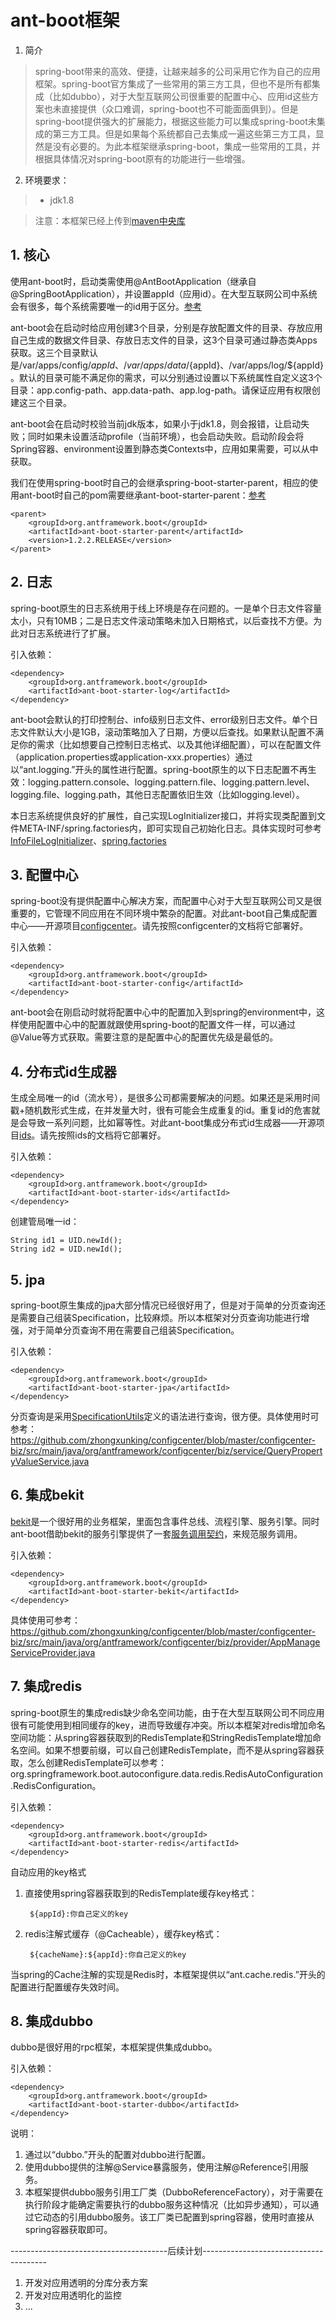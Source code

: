 # ant-boot框架

1. 简介

> spring-boot带来的高效、便捷，让越来越多的公司采用它作为自己的应用框架。spring-boot官方集成了一些常用的第三方工具，但也不是所有都集成（比如dubbo），对于大型互联网公司很重要的配置中心、应用id这些方案也未直接提供（众口难调，spring-boot也不可能面面俱到）。但是spring-boot提供强大的扩展能力，根据这些能力可以集成spring-boot未集成的第三方工具。但是如果每个系统都自己去集成一遍这些第三方工具，显然是没有必要的。为此本框架继承spring-boot，集成一些常用的工具，并根据具体情况对spring-boot原有的功能进行一些增强。

2. 环境要求：

> * jdk1.8


> 注意：本框架已经上传到[maven中央库](http://search.maven.org/#search%7Cga%7C1%7Corg.antframework.boot)

## 1. 核心
使用ant-boot时，启动类需使用@AntBootApplication（继承自@SpringBootApplication），并设置appId（应用id）。在大型互联网公司中系统会有很多，每个系统需要唯一的id用于区分。[参考](https://github.com/zhongxunking/configcenter/blob/master/configcenter-assemble/src/main/java/org/antframework/configcenter/Main.java)

ant-boot会在启动时给应用创建3个目录，分别是存放配置文件的目录、存放应用自己生成的数据文件目录、存放日志文件的目录，这3个目录可通过静态类Apps获取。这三个目录默认是/var/apps/config/${appId}、/var/apps/data/${appId}、/var/apps/log/${appId}。默认的目录可能不满足你的需求，可以分别通过设置以下系统属性自定义这3个目录：app.config-path、app.data-path、app.log-path。请保证应用有权限创建这三个目录。

ant-boot会在启动时校验当前jdk版本，如果小于jdk1.8，则会报错，让启动失败；同时如果未设置活动profile（当前环境），也会启动失败。启动阶段会将Spring容器、environment设置到静态类Contexts中，应用如果需要，可以从中获取。

我们在使用spring-boot时自己的会继承spring-boot-starter-parent，相应的使用ant-boot时自己的pom需要继承ant-boot-starter-parent：[参考](https://github.com/zhongxunking/configcenter/blob/master/pom.xml)
```
<parent>
    <groupId>org.antframework.boot</groupId>
    <artifactId>ant-boot-starter-parent</artifactId>
    <version>1.2.2.RELEASE</version>
</parent>
```
## 2. 日志
spring-boot原生的日志系统用于线上环境是存在问题的。一是单个日志文件容量太小，只有10MB；二是日志文件滚动策略未加入日期格式，以后查找不方便。为此对日志系统进行了扩展。

引入依赖：
```
<dependency>
    <groupId>org.antframework.boot</groupId>
    <artifactId>ant-boot-starter-log</artifactId>
</dependency>
```
ant-boot会默认的打印控制台、info级别日志文件、error级别日志文件。单个日志文件默认大小是1GB，滚动策略加入了日期，方便以后查找。如果默认配置不满足你的需求（比如想要自己控制日志格式、以及其他详细配置），可以在配置文件（application.properties或application-xxx.properties）通过以“ant.logging.”开头的属性进行配置。spring-boot原生的以下日志配置不再生效：logging.pattern.console、logging.pattern.file、logging.pattern.level、logging.file、logging.path，其他日志配置依旧生效（比如logging.level）。

本日志系统提供良好的扩展性，自己实现LogInitializer接口，并将实现类配置到文件META-INF/spring.factories内，即可实现自己初始化日志。具体实现时可参考[InfoFileLogInitializer](https://github.com/zhongxunking/ant-boot/blob/master/ant-boot-starters/ant-boot-starter-log/src/main/java/org/antframework/boot/log/initializer/InfoFileLogInitializer.java)、[spring.factories](https://github.com/zhongxunking/ant-boot/blob/master/ant-boot-starters/ant-boot-starter-log/src/main/resources/META-INF/spring.factories)

## 3. 配置中心
spring-boot没有提供配置中心解决方案，而配置中心对于大型互联网公司又是很重要的，它管理不同应用在不同环境中繁杂的配置。对此ant-boot自己集成配置中心——开源项目[configcenter](https://github.com/zhongxunking/configcenter)。请先按照configcenter的文档将它部署好。

引入依赖：
```
<dependency>
    <groupId>org.antframework.boot</groupId>
    <artifactId>ant-boot-starter-config</artifactId>
</dependency>
```
ant-boot会在刚启动时就将配置中心中的配置加入到spring的environment中，这样使用配置中心中的配置就跟使用spring-boot的配置文件一样，可以通过@Value等方式获取。需要注意的是配置中心的配置优先级是最低的。

## 4. 分布式id生成器
生成全局唯一的id（流水号），是很多公司都需要解决的问题。如果还是采用时间戳+随机数形式生成，在并发量大时，很有可能会生成重复的id。重复id的危害就是会导致一系列问题，比如幂等性。对此ant-boot集成分布式id生成器——开源项目[ids](https://github.com/zhongxunking/ids)。请先按照ids的文档将它部署好。

引入依赖：
```
<dependency>
    <groupId>org.antframework.boot</groupId>
    <artifactId>ant-boot-starter-ids</artifactId>
</dependency>
```
创建管局唯一id：
```
String id1 = UID.newId();
String id2 = UID.newId();
```
## 5. jpa
spring-boot原生集成的jpa大部分情况已经很好用了，但是对于简单的分页查询还是需要自己组装Specification，比较麻烦。所以本框架对分页查询功能进行增强，对于简单分页查询不用在需要自己组装Specification。

引入依赖：
```
<dependency>
    <groupId>org.antframework.boot</groupId>
    <artifactId>ant-boot-starter-jpa</artifactId>
</dependency>
```
分页查询是采用[SpecificationUtils](https://github.com/zhongxunking/ant-boot/blob/master/ant-boot-starters/ant-boot-starter-jpa/src/main/java/org/antframework/boot/jpa/QueryRepository.java)定义的语法进行查询，很方便。具体使用时可参考：https://github.com/zhongxunking/configcenter/blob/master/configcenter-biz/src/main/java/org/antframework/configcenter/biz/service/QueryPropertyValueService.java

## 6. 集成bekit
[bekit](https://github.com/zhongxunking/bekit)是一个很好用的业务框架，里面包含事件总线、流程引擎、服务引擎。同时ant-boot借助bekit的服务引擎提供了一套[服务调用契约](https://github.com/zhongxunking/ant-common-util#3-服务调用契约)，来规范服务调用。

引入依赖：
```
<dependency>
    <groupId>org.antframework.boot</groupId>
    <artifactId>ant-boot-starter-bekit</artifactId>
</dependency>
```
具体使用可参考：https://github.com/zhongxunking/configcenter/blob/master/configcenter-biz/src/main/java/org/antframework/configcenter/biz/provider/AppManageServiceProvider.java

## 7. 集成redis
spring-boot原生的集成redis缺少命名空间功能，由于在大型互联网公司不同应用很有可能使用到相同缓存的key，进而导致缓存冲突。所以本框架对redis增加命名空间功能：从spring容器获取到的RedisTemplate和StringRedisTemplate增加命名空间。如果不想要前缀，可以自己创建RedisTemplate，而不是从spring容器获取，怎么创建RedisTemplate可以参考：org.springframework.boot.autoconfigure.data.redis.RedisAutoConfiguration.RedisConfiguration。

引入依赖：
```
<dependency>
    <groupId>org.antframework.boot</groupId>
    <artifactId>ant-boot-starter-redis</artifactId>
</dependency>
```
自动应用的key格式
1. 直接使用spring容器获取到的RedisTemplate缓存key格式：

        ${appId}:你自己定义的key

2. redis注解式缓存（@Cacheable），缓存key格式：

        ${cacheName}:${appId}:你自己定义的key

当spring的Cache注解的实现是Redis时，本框架提供以“ant.cache.redis.”开头的配置进行配置缓存失效时间。

## 8. 集成dubbo
dubbo是很好用的rpc框架，本框架提供集成dubbo。

引入依赖：
```
<dependency>
    <groupId>org.antframework.boot</groupId>
    <artifactId>ant-boot-starter-dubbo</artifactId>
</dependency>
```
说明：
1. 通过以“dubbo.”开头的配置对dubbo进行配置。
2. 使用dubbo提供的注解@Service暴露服务，使用注解@Reference引用服务。
3. 本框架提供dubbo服务引用工厂类（DubboReferenceFactory），对于需要在执行阶段才能确定需要执行的dubbo服务这种情况（比如异步通知），可以通过它动态的引用dubbo服务。该工厂类已配置到spring容器，使用时直接从spring容器获取即可。

---------------------------------------后续计划---------------------------------------

1. 开发对应用透明的分库分表方案
2. 开发对应用透明化的监控
3. ...